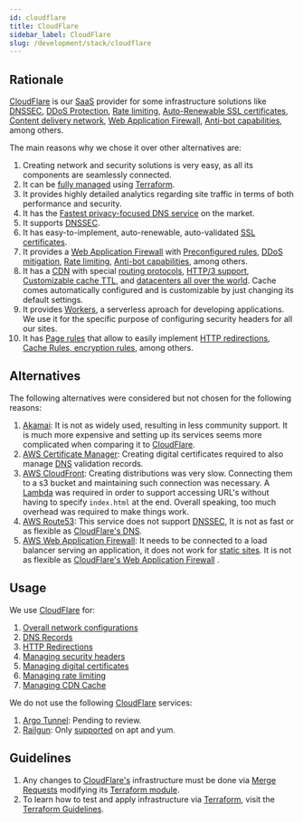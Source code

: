 ```yaml
---
id: cloudflare
title: CloudFlare
sidebar_label: CloudFlare
slug: /development/stack/cloudflare
---
```


## Rationale

[CloudFlare](https://www.cloudflare.com/)
is our [SaaS](https://en.wikipedia.org/wiki/Software_as_a_service)
provider for some infrastructure solutions like
[DNSSEC](https://www.cloudflare.com/dns/dnssec/),
[DDoS Protection](https://www.cloudflare.com/ddos/),
[Rate limiting](https://www.cloudflare.com/rate-limiting/),
[Auto-Renewable SSL certificates](https://www.cloudflare.com/ssl/),
[Content delivery network](https://www.cloudflare.com/cdn/),
[Web Application Firewall](https://www.cloudflare.com/lp/ppc/waf-x/),
[Anti-bot capabilities](https://blog.cloudflare.com/super-bot-fight-mode/),
among others.

The main reasons why we chose it
over other alternatives are:

1. Creating network and security solutions is very easy,
as all its components are seamlessly connected.
1. It can be
[fully managed](https://registry.terraform.io/providers/cloudflare/cloudflare/latest/docs)
using [Terraform](terraform).
1. It provides highly detailed analytics regarding site traffic
in terms of both performance and security.
1. It has the
[Fastest privacy-focused DNS service](https://blog.cloudflare.com/announcing-1111/)
on the market.
1. It supports [DNSSEC](https://www.cloudflare.com/dns/dnssec/).
1. It has easy-to-implement, auto-renewable, auto-validated
[SSL certificates](https://www.cloudflare.com/ssl/).
1. It provides a
[Web Application Firewall](https://www.cloudflare.com/lp/ppc/waf-x/)
with
[Preconfigured rules](https://www.cloudflare.com/learning/security/threats/owasp-top-10/),
[DDoS mitigation](https://www.cloudflare.com/learning/ddos/ddos-mitigation/),
[Rate limiting](https://www.cloudflare.com/en-au/rate-limiting/),
[Anti-bot capabilities](https://blog.cloudflare.com/super-bot-fight-mode/),
among others.
1. It has a
[CDN](https://www.cloudflare.com/cdn/)
with special
[routing protocols](https://www.cloudflare.com/products/argo-smart-routing/),
[HTTP/3 support](https://blog.cloudflare.com/http3-the-past-present-and-future/),
[Customizable cache TTL](https://support.cloudflare.com/hc/en-us/articles/218411427-What-does-edge-cache-expire-TTL-mean-#summary-of-page-rules-settings),
and [datacenters all over the world](https://www.cloudflare.com/network/).
Cache comes automatically configured
and is customizable by just changing
its default settings.
1. It provides
[Workers](https://workers.cloudflare.com/),
a serverless aproach for developing applications.
We use it for the specific purpose of configuring
security headers for all our sites.
1. It has
[Page rules](https://support.cloudflare.com/hc/en-us/articles/218411427-Understanding-and-Configuring-Cloudflare-Page-Rules-Page-Rules-Tutorial-)
that allow to easily implement
[HTTP redirections](https://developer.mozilla.org/en-US/docs/Web/HTTP/Redirections),
[Cache Rules, encryption rules](https://support.cloudflare.com/hc/en-us/articles/202775670-Customizing-Cloudflare-s-cache),
among others.

## Alternatives

The following alternatives were considered
but not chosen for the following reasons:

1. [Akamai](https://www.akamai.com/):
It is not as widely used,
resulting in less
community support.
It is much more expensive and setting up
its services seems more complicated when
comparing it to
[CloudFlare](https://www.cloudflare.com/).
1. [AWS Certificate Manager](https://aws.amazon.com/certificate-manager/):
Creating digital certificates required to also manage
[DNS](https://www.cloudflare.com/dns/)
validation records.
1. [AWS CloudFront](https://aws.amazon.com/cloudfront/):
Creating distributions was very slow.
Connecting them to a s3 bucket and maintaining such
connection was necessary.
A [Lambda](https://aws.amazon.com/lambda/)
was required in order to support accessing URL's
without having to specify `index.html` at the end.
Overall speaking, too much overhead was required
to make things work.
1. [AWS Route53](https://aws.amazon.com/route53/):
This service does not support
[DNSSEC](https://www.cloudflare.com/dns/dnssec/),
It is not as fast or as flexible as
[CloudFlare's DNS](https://www.cloudflare.com/dns/).
1. [AWS Web Application Firewall](https://aws.amazon.com/waf/):
It needs to be connected to a load balancer serving
an application, it does not work for
[static sites](https://en.wikipedia.org/wiki/Static_web_page).
It is not as flexible as
[CloudFlare's Web Application Firewall](https://www.cloudflare.com/lp/ppc/waf-x/)
.

## Usage

We use [CloudFlare](https://www.cloudflare.com/) for:

1. [Overall network configurations](https://gitlab.com/fluidattacks/product/-/blob/46f915132f8ba81b787ad9061456f2411e2b02a9/makes/applications/makes/dns/src/terraform/fluidattacks.tf#L1)
1. [DNS Records](https://gitlab.com/fluidattacks/product/-/blob/46f915132f8ba81b787ad9061456f2411e2b02a9/makes/applications/makes/dns/src/terraform/fluidattacks.tf#L79)
1. [HTTP Redirections](https://gitlab.com/fluidattacks/product/-/blob/46f915132f8ba81b787ad9061456f2411e2b02a9/makes/applications/makes/dns/src/terraform/fluidattacks.tf#L436)
1. [Managing security headers](https://gitlab.com/fluidattacks/product/-/blob/46f915132f8ba81b787ad9061456f2411e2b02a9/makes/applications/makes/dns/src/terraform/fluidattacks.tf#L481)
1. [Managing digital certificates](https://gitlab.com/fluidattacks/product/-/blob/46f915132f8ba81b787ad9061456f2411e2b02a9/makes/applications/makes/dns/src/terraform/certificates.tf)
1. [Managing rate limiting](https://gitlab.com/fluidattacks/product/-/blob/46f915132f8ba81b787ad9061456f2411e2b02a9/makes/applications/makes/dns/src/terraform/rate_limit.tf)
1. [Managing CDN Cache](https://gitlab.com/fluidattacks/product/-/blob/46f915132f8ba81b787ad9061456f2411e2b02a9/airs/deploy/production/terraform/cache.tf)

We do not use the following [CloudFlare](https://www.cloudflare.com/) services:

1. [Argo Tunnel](https://www.cloudflare.com/products/argo-tunnel/):
Pending to review.
1. [Railgun](https://www.cloudflare.com/website-optimization/railgun/):
Only
[supported](https://www.cloudflare.com/docs/railgun/installation.html#installation-overview)
on apt and yum.

## Guidelines

1. Any changes to
[CloudFlare's](https://www.cloudflare.com/)
infrastructure must be done via
[Merge Requests](https://docs.gitlab.com/ee/user/project/merge_requests/)
modifying its
[Terraform module](https://gitlab.com/fluidattacks/product/-/tree/46f915132f8ba81b787ad9061456f2411e2b02a9/makes/applications/makes/dns/src/terraform).
1. To learn how to test and apply infrastructure via [Terraform](https://www.terraform.io/),
visit the [Terraform Guidelines](terraform#guidelines).
